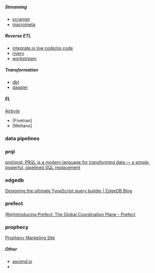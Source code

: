 ##### Streaming
- [scramjet](https://console.beta.scramjet.cloud/space/hubs)
- [macrometa](https://auth.paas.macrometa.io/#streams)

##### Reverse ETL
- [integrate.io low code/no code](https://www.integrate.io/)
- [rivery](https://rivery.io/)
- [workstream](https://www.workstream.io/)

##### Transformation
- [dbt](https://courses.getdbt.com/collections)
- [dagster](https://dagster.io/blog/dagster-crash-course-oct-2022)

##### EL 
[Airbyte](https://airbyte.com/etl-tools-comparison)
- [Fivetran]
- [Meltano]


### data pipelines

### prql

[prql/prql: PRQL is a modern language for transforming data — a simple, powerful, pipelined SQL replacement](https://github.com/prql/prql)

### edgedb

[Designing the ultimate TypeScript query builder | EdgeDB Blog](https://www.edgedb.com/blog/designing-the-ultimate-typescript-query-builder?utm_source=pocket_mylist)

### prefect

[(Re)Introducing Prefect: The Global Coordination Plane - Prefect](https://www.prefect.io/guide/blog/the-global-coordination-plane/?twclid=2-6u9tvtn4e4yvrk46hhb8c1q5m&utm_source=pocket_mylist)

### prophecy

[Prophecy Marketing Site](https://www.prophecy.io/blog/spark-interims-part-1)



##### Other
- [ascend.io](https://www.ascend.io/trial/)
- 